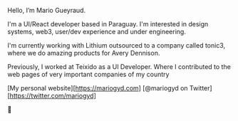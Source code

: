 Hello, I’m Mario Gueyraud.

I'm a UI/React developer based in Paraguay. I'm interested in design systems, web3, user/dev experience and under engineering.

I'm currently working with Lithium outsourced to a company called tonic3, where we do amazing products for Avery Dennison.

Previously, I worked at Teixido as a UI Developer. Where I contributed to the web pages of very important companies of my country

[My personal website][https://mariogyd.com]
[@mariogyd on Twitter][https://twitter.com/mariogyd]

👊
